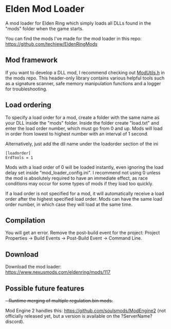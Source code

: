# Elden Mod Loader
A mod loader for Elden Ring which simply loads all DLLs found in the "mods" folder when the game starts.

You can find the mods I've made for the mod loader in this repo: https://github.com/techiew/EldenRingMods

## Mod framework
If you want to develop a DLL mod, I recommend checking out [ModUtils.h](https://github.com/techiew/EldenRingMods/blob/master/ModUtils.h) in the mods repo. This header-only library contains various helpful tools such as a signature scanner, safe memory manipulation functions and a logger for troubleshooting.

## Load ordering
To specify a load order for a mod, create a folder with the same name as your DLL inside the "mods" folder. Inside the folder create "load.txt" and enter the load order number, which must go from 0 and up. Mods will load in order from lowest to highest number with an interval of 1 second. 

Alternatively, just add the dll name under the loadorder section of the ini  
```
[loadorder]
ErdTools = 1
```

Mods with a load order of 0 will be loaded instantly, even ignoring the load delay set inside "mod_loader_config.ini". I recommend not using 0 unless the mod is absolutely required to have an immediate effect, as race conditions may occur for some types of mods if they load too quickly.

If a load order is not specified for a mod, it will automatically receive a load order after the highest specified load order. Mods can have the same load order number, in which case they will load at the same time.

## Compilation
You will get an error. Remove the post-build event for the project: Project Properties -> Build Events -> Post-Build Event -> Command Line.

## Download
Download the mod loader: https://www.nexusmods.com/eldenring/mods/117

## Possible future features
~~- Runtime merging of multiple regulation.bin mods.~~

Mod Engine 2 handles this: https://github.com/soulsmods/ModEngine2 (not officially released yet, but a version is available on the ?ServerName? discord).
